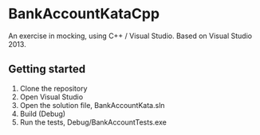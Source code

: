 # BankAccountKataCpp
An exercise in mocking, using C++ / Visual Studio.
Based on Visual Studio 2013.

## Getting started

1. Clone the repository
2. Open Visual Studio
3. Open the solution file, BankAccountKata.sln
4. Build (Debug)
5. Run the tests, Debug/BankAccountTests.exe


